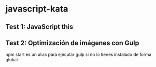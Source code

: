 # javascript-kata

## Test 1: JavaScript this

## Test 2: Optimización de imágenes con Gulp
npm start es un alias para ejecutar gulp si no lo tienes instalado de forma global
